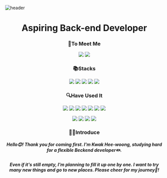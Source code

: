 ![header](https://capsule-render.vercel.app/api?type=soft&color=4682&height=200&text=✨Welcome!✨&animation=twinkling&section=header%20render&fontSize=90&fontColor=d6ace6)

<div align="center">

# Aspiring Back-end Developer 
### 🙌To Meet Me
<a href="https://holy-mastodon-28b.notion.site/5b54cd12b06b4a34ab90c43f821e3dd7"><img src="https://img.shields.io/badge/Notion-7CFC00?style=flat-square&logo=Notion&logoColor=black&link=https://holy-mastodon-28b.notion.site/5b54cd12b06b4a34ab90c43f821e3dd7"/></a> 
<a href="mailto:gmldnd666@gmail.com"><img src="https://img.shields.io/badge/Email-EEE8AA?style=flat-square&logo=Gmail&logoColor=black&link=mailto:gmldnd666@gmail.com"/></a>

### 📚Stacks
<img src="https://img.shields.io/badge/Java-4169E1?style=flat-square&logo=OpenJDK&logoColor=white"/></a>
<img src="https://img.shields.io/badge/MySQL-C71585?style=flat-square&logo=MySQL&logoColor=white"/></a>
<img src="https://img.shields.io/badge/Arduino-778899?style=flat-square&logo=Arduino&logoColor=white"/></a>
<img src="https://img.shields.io/badge/Raspberry Pi-B22222?style=flat-square&logo=Raspberry Pi&logoColor=white"/></a>
<img src="https://img.shields.io/badge/Firebase-96A5FF?style=flat-square&logo=Firebase&logoColor=white"/></a>

### 🔍Have Used It
<img src="https://img.shields.io/badge/C-9932CC?style=flat-square&logo=C&logoColor=white"/></a>
<img src="https://img.shields.io/badge/C++-00bfff?style=flat-square&logo=Cplusplus&logoColor=white"/></a>
<img src="https://img.shields.io/badge/Android-2F4F4F?style=flat-square&logo=Android&logoColor=white"/></a>
<img src="https://img.shields.io/badge/Oracle-9370DB?style=flat-square&logo=Oracle&logoColor=white"/></a>
<img src="https://img.shields.io/badge/Kotlin-BDB76B?style=flat-square&logo=Kotlin&logoColor=white"/></a>
<img src="https://img.shields.io/badge/Spring-00008B?style=flat-square&logo=Spring&logoColor=white"/></a>
<img src="https://img.shields.io/badge/Python-3CB371?style=flat-square&logo=Python&logoColor=white"/></a>

<img src="https://img.shields.io/badge/JavaScript-808000?style=flat-square&logo=JavaScript&logoColor=white"/></a>
<img src="https://img.shields.io/badge/AWS-DB7093?style=flat-square&logo=Amazon AWS&logoColor=white"/></a>
<img src="https://img.shields.io/badge/HTML-4B0082?style=flat-square&logo=HTML5&logoColor=white"/></a>
<img src="https://img.shields.io/badge/CSS-006400?style=flat-square&logo=CSS3&logoColor=white"/></a>

### 👨‍💻Introduce
##### Hello😊! Thank you for coming first. I'm Kwak Hee-woong, studying hard for a **flexible Beckend developer**✏️.

##### Even if it's still empty, I'm planning to fill it up one by one. I want to try many new things and go to new places. Please cheer for my journey🎈!

</div>
